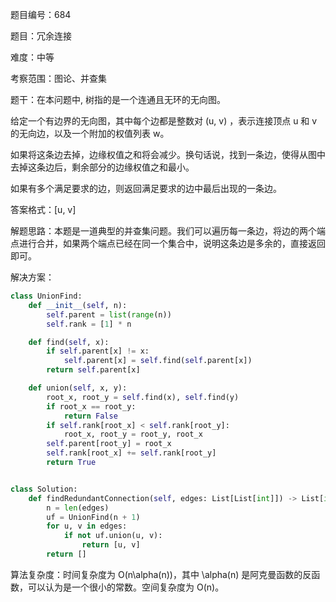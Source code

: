 题目编号：684

题目：冗余连接

难度：中等

考察范围：图论、并查集

题干：在本问题中, 树指的是一个连通且无环的无向图。

给定一个有边界的无向图，其中每个边都是整数对 (u, v) ，表示连接顶点 u 和 v 的无向边，以及一个附加的权值列表 w。

如果将这条边去掉，边缘权值之和将会减少。换句话说，找到一条边，使得从图中去掉这条边后，剩余部分的边缘权值之和最小。

如果有多个满足要求的边，则返回满足要求的边中最后出现的一条边。

答案格式：[u, v]

解题思路：本题是一道典型的并查集问题。我们可以遍历每一条边，将边的两个端点进行合并，如果两个端点已经在同一个集合中，说明这条边是多余的，直接返回即可。

解决方案：

```python
class UnionFind:
    def __init__(self, n):
        self.parent = list(range(n))
        self.rank = [1] * n

    def find(self, x):
        if self.parent[x] != x:
            self.parent[x] = self.find(self.parent[x])
        return self.parent[x]

    def union(self, x, y):
        root_x, root_y = self.find(x), self.find(y)
        if root_x == root_y:
            return False
        if self.rank[root_x] < self.rank[root_y]:
            root_x, root_y = root_y, root_x
        self.parent[root_y] = root_x
        self.rank[root_x] += self.rank[root_y]
        return True


class Solution:
    def findRedundantConnection(self, edges: List[List[int]]) -> List[int]:
        n = len(edges)
        uf = UnionFind(n + 1)
        for u, v in edges:
            if not uf.union(u, v):
                return [u, v]
        return []
```

算法复杂度：时间复杂度为 O(n\alpha(n))，其中 \alpha(n) 是阿克曼函数的反函数，可以认为是一个很小的常数。空间复杂度为 O(n)。